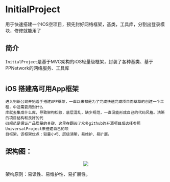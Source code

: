 # InitialProject
用于快速搭建一个IOS空项目，预先封好网络框架，基类，工具库，分割出登录模块，修修就能用了

## 简介
`InitialProject`是基于MVC架构的iOS轻量级框架，封装了各种基类、基于PPNetwork的网络服务、工具库

#

## iOS 搭建高可用App框架

    进入到新公司开始着手搭建APP框架，一直以来都是为了完成快速完成项目而草草的创建一个工程，中途需要用到什么
    库就去集成什么库，导致架构松散，底层混乱，缺少规范，一直没能形成自己的代码风格。清晰的项目结构和良好的代
    码规范是保证产品质量的关键，这里在翻阅了众多github的开源项目后选择参照UniversalProject来搭建自己的项
    目框架，该框架优点：轻量小巧、层级清晰，易维护、易扩展。

## 架构图：

<div align=center><img src="http://git.zhiqi.cn/junjie/images/raw/e4a4c419f04d45ff916829e974ad9871f3187456/WechatIMG20641.jpeg"/></div>

架构原则：易读性、易维护性、易扩展性。